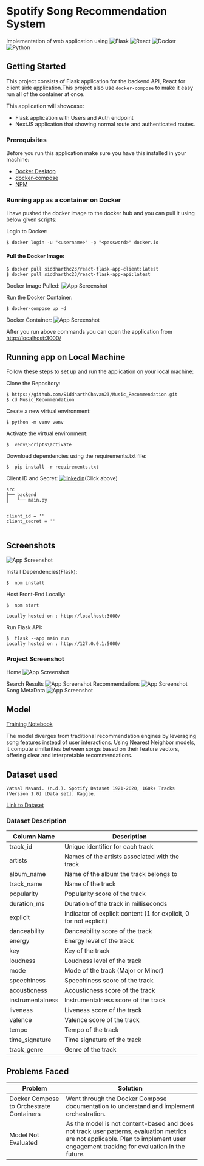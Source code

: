 # Spotify Song Recommendation System

Implementation of web application using ![Flask](https://img.shields.io/badge/flask-%23000.svg?style=for-the-badge&logo=flask&logoColor=white)
 ![React](https://img.shields.io/badge/react-%2320232a.svg?style=for-the-badge&logo=react&logoColor=%2361DAFB) ![Docker](https://img.shields.io/badge/docker-%230db7ed.svg?style=for-the-badge&logo=docker&logoColor=white) ![Python](https://img.shields.io/badge/python-3670A0?style=for-the-badge&logo=python&logoColor=ffdd54)

## Getting Started

This project consists of Flask application for the backend API, React for client side application.This project also use `docker-compose` to make it easy run all of the container at once.

This application will showcase:

- Flask application with Users and Auth endpoint
- NextJS application that showing normal route and authenticated routes.

### Prerequisites

Before you run this application make sure you have this installed in your machine:

- [Docker Desktop](https://www.docker.com/products/docker-desktop)
- [docker-compose](https://docs.docker.com/compose/install/)
- [NPM](https://www.npmjs.com/)


### Running app as a container on Docker

I have pushed the docker image to the docker hub and you can pull it using below given scripts:

Login to Docker:

```
$ docker login -u "<username>" -p "<password>" docker.io 

```
#### Pull the Docker Image:

```
$ docker pull siddharthc23/react-flask-app-client:latest   
$ docker pull siddharthc23/react-flask-app-api:latest   
```
Docker Image Pulled:
![App Screenshot](/images/Docker1.png)

Run the Docker Container:
```
$ docker-compose up -d

```
Docker Container:
![App Screenshot](/images/Docker2.png)

After you run above commands you can open the application from [http://localhost:3000/](http://localhost:3000/)




## Running app on Local Machine

Follow these steps to set up and run the application on your local machine:

Clone the Repository:
```
$ https://github.com/SiddharthChavan23/Music_Recommendation.git
$ cd Music_Recommendation

```

Create a new virtual environment:
```
$ python -m venv venv

```
Activate the virtual environment:
```
$  venv\Scripts\activate

```
Download dependencies using the requirements.txt file:
```
$  pip install -r requirements.txt

```

Client ID and Secret: [![linkedin](https://img.shields.io/badge/Spotify-1ED760?&style=for-the-badge&logo=spotify&logoColor=white)](https://developer.spotify.com/dashboard)(Click above)
```
src
├── backend
│   └── main.py


client_id = ''
client_secret = ''


```

## Screenshots

![App Screenshot](/images/spotify_api.png)


Install Dependencies(Flask):
```
$  npm install

```

Host Front-End Locally:
```
$  npm start

Locally hosted on : http://localhost:3000/

```
Run Flask API:
```
$  flask --app main run
Locally hosted on : http://127.0.0.1:5000/

```


### Project Screenshot


Home
![App Screenshot](/images/Home1.png)

Search Results
![App Screenshot](/images/Home2.png)
Recommendations
![App Screenshot](/images/Home3.png)
Song MetaData
![App Screenshot](/images/Home4.png)




## Model 
[Training Notebook](Model.ipynb)

The model diverges from traditional recommendation engines by leveraging song features instead of user interactions. Using Nearest Neighbor models, it compute similarities between songs based on their feature vectors, offering clear and interpretable recommendations.

## Dataset used
```
Vatsal Mavani. (n.d.). Spotify Dataset 1921-2020, 160k+ Tracks (Version 1.0) [Data set]. Kaggle. 
```
[Link to Dataset](https://www.kaggle.com/datasets/vatsalmavani/spotify-dataset)


### Dataset Description


| Column Name       | Description                                                |
|-------------------|------------------------------------------------------------|
| track_id          | Unique identifier for each track                            |
| artists           | Names of the artists associated with the track              |
| album_name        | Name of the album the track belongs to                      |
| track_name        | Name of the track                                          |
| popularity        | Popularity score of the track                               |
| duration_ms       | Duration of the track in milliseconds                       |
| explicit          | Indicator of explicit content (1 for explicit, 0 for not explicit) |
| danceability      | Danceability score of the track                             |
| energy            | Energy level of the track                                   |
| key               | Key of the track                                            |
| loudness          | Loudness level of the track                                  |
| mode              | Mode of the track (Major or Minor)                          |
| speechiness       | Speechiness score of the track                              |
| acousticness      | Acousticness score of the track                             |
| instrumentalness  | Instrumentalness score of the track                         |
| liveness          | Liveness score of the track                                 |
| valence           | Valence score of the track                                  |
| tempo             | Tempo of the track                                          |
| time_signature    | Time signature of the track                                 |
| track_genre       | Genre of the track                                          |


## Problems Faced
| Problem                                     | Solution                                                                                   |
|---------------------------------------------|-------------------------------------------------------------------------------------------|
| Docker Compose to Orchestrate Containers    | Went through the Docker Compose documentation to understand and implement orchestration. |
| Model Not Evaluated                         | As the model is not content-based and does not track user patterns, evaluation metrics are not applicable. Plan to implement user engagement tracking for evaluation in the future. |


